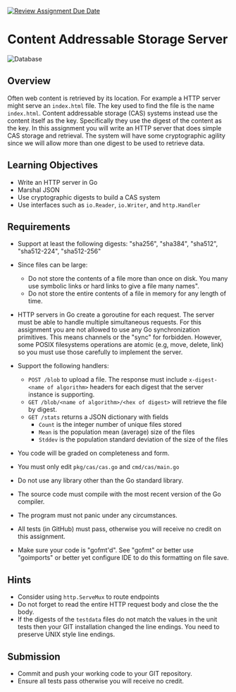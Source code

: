 [![Review Assignment Due Date](https://classroom.github.com/assets/deadline-readme-button-8d59dc4de5201274e310e4c54b9627a8934c3b88527886e3b421487c677d23eb.svg)](https://classroom.github.com/a/3HFQb64m)
# Content Addressable Storage Server

![Database](https://informationage-staging.s3.amazonaws.com/uploads/2022/10/AdobeStock_54409222-1568x1045.jpeg)

## Overview

Often web content is retrieved by its location.  For example a HTTP server might serve an `index.html` file.  The key used to find the file is the name `index.html`.  Content addressable storage (CAS) systems instead use the content itself as the key.  Specifically they use the digest of the content as the key.  In this assignment you will write an HTTP server that does simple CAS storage and retrieval.  The system will have some cryptographic agility since we will allow more than one digest to be used to retrieve data.

## Learning Objectives

- Write an HTTP server in Go
- Marshal JSON
- Use cryptographic digests to build a CAS system
- Use interfaces such as `io.Reader`, `io.Writer`, and `http.Handler`

## Requirements

- Support at least the following digests: "sha256", "sha384", "sha512", "sha512-224", "sha512-256"
- Since files can be large:
  - Do not store the contents of a file more than once on disk.  You many use symbolic links or hard links to give a file many names".
  - Do not store the entire contents of a file in memory for any length of time.
- HTTP servers in Go create a goroutine for each request.  The server must be able to handle multiple simultaneous requests.  For this assignment you are not allowed to use any Go synchronization primitives.  This means channels or the "sync" for forbidden.  However, some POSIX filesystems operations are atomic (e.g, move, delete, link) so you must use those carefully to implement the server.
- Support the following handlers:
  - `POST /blob` to upload a file.  The response must include `x-digest-<name of algorithm>` headers for each digest that the server instance is supporting.
  - `GET /blob/<name of algorithm>/<hex of digest>` will retrieve the file by digest.
  - `GET /stats` returns a JSON dictionary with fields
    - `Count` is the integer number of unique files stored
    - `Mean` is the population mean (average) size of the files
    - `Stddev` is the population standard deviation of the size of the files

- You code will be graded on completeness and form.
- You must only edit `pkg/cas/cas.go` and `cmd/cas/main.go`

- Do not use any library other than the Go standard library.
- The source code must compile with the most recent version of the Go compiler.
- The program must not panic under any circumstances.
- All tests (in GitHub) must pass, otherwise you will receive no credit on this assignment.
- Make sure your code is "gofmt'd".  See "gofmt" or better use "goimports" or better yet configure IDE to do this formatting on file save.

## Hints

- Consider using `http.ServeMux` to route endpoints
- Do not forget to read the entire HTTP request body and close the the body.
- If the digests of the `testdata` files do not match the values in the unit tests then your GIT installation changed the line endings.  You need to preserve UNIX style line endings.

## Submission

- Commit and push your working code to your GIT repository.
- Ensure all tests pass otherwise you will receive no credit.
